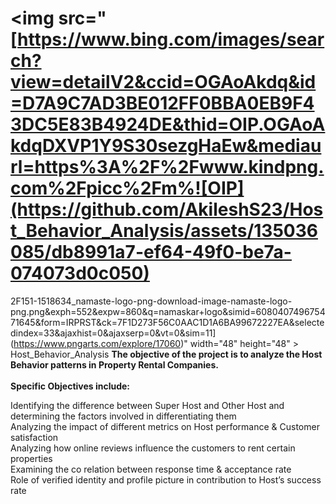 # 
# <img src="[https://www.bing.com/images/search?view=detailV2&ccid=OGAoAkdq&id=D7A9C7AD3BE012FF0BBA0EB9F43DC5E83B4924DE&thid=OIP.OGAoAkdqDXVP1Y9S30sezgHaEw&mediaurl=https%3A%2F%2Fwww.kindpng.com%2Fpicc%2Fm%![OIP](https://github.com/AkileshS23/Host_Behavior_Analysis/assets/135036085/db8991a7-ef64-49f0-be7a-074073d0c050)
2F151-1518634_namaste-logo-png-download-image-namaste-logo-png.png&exph=552&expw=860&q=namaskar+logo&simid=608040749675471645&form=IRPRST&ck=7F1D273F56C0AAC1D1A6BA99672227EA&selectedindex=33&ajaxhist=0&ajaxserp=0&vt=0&sim=11](https://www.pngarts.com/explore/17060)" width="48" height="48" > Host_Behavior_Analysis
**The objective of the project is to analyze the Host Behavior patterns in Property Rental Companies.**
<br>
<br>
**Specific Objectives include:**

Identifying the difference between Super Host and Other Host and determining the factors involved in differentiating them <br>
Analyzing the impact of different metrics on Host performance & Customer satisfaction <br>
Analyzing how online reviews influence the customers to rent certain properties <br>
Examining the co relation between response time & acceptance rate <br>
Role of verified identity and profile picture in contribution to Host’s success rate <br>


